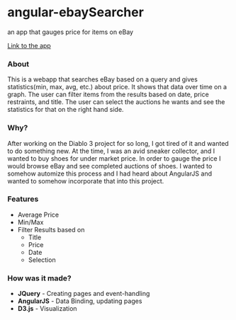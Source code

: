 # angular-ebaySearcher
an app that gauges price for items on eBay

<a href="http://ebay-averagulizer.herokuapp.com/">Link to the app</a>
<h3>About</h3>
This is a webapp that searches eBay based on a query and gives statistics(min, max, avg, etc.) about price.  It shows that data over time on a graph.  The user can filter items from the results based on date, price restraints, and title.  The user can select the auctions he wants and see the statistics for that on the right hand side.

<h3>Why?</h3>
After working on the Diablo 3 project for so long, I got tired of it and wanted to do something new.  At the time, I was an avid sneaker collector, and I wanted to buy shoes for under market price.  In order to gauge the price I would browse eBay and see completed auctions of shoes.  I wanted to somehow automize this process and I had heard about AngularJS and wanted to somehow incorporate that into this project.

<h3>Features</h3>
<ul>
<li>Average Price
<li>Min/Max
<li>Filter Results based on
  <ul>
    <li>Title
    <li>Price
    <li>Date
    <li>Selection
  </ul>
</ul>


<h3>How was it made?</h3>
<ul>
  <li><b>JQuery</b> - Creating pages and event-handling
  <li><b>AngularJS</b> - Data Binding, updating pages
  <li><b>D3.js</b> - Visualization
</ul>

